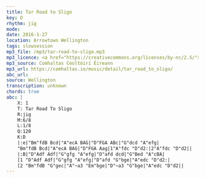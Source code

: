 ```yaml
---
title: Tar Road to Sligo
key: D
rhythm: jig
mode: 
date: 2016-1-27
location: Arrowtown Wellington
tags: slowsession
mp3_file: /mp3/tar-road-to-sligo.mp3
mp3_licence: <a href="https://creativecommons.org/licenses/by-nc/2.5/">CC-BY-NC-2.5</a>
mp3_source: Comhaltas Ceoltóirí Éireann
mp3_url: https://comhaltas.ie/music/detail/tar_road_to_sligo/
abc_url: 
source: Wellington
transcription: unknown
chords: true
abc: |
    X: 1
    T: Tar Road To Sligo
    R:jig
    M:6/8
    L:1/8
    Q:120
    K:D
    |:e|"Bm"fdB Bcd|"A"ecA BAG|"D"FGA ABc|"G"dcd "A"efg|
    "Bm"fdB Bcd|"A"ecA BAG|"D"FGA Aag|1"A"fdc "D"d2:|2"A"fdc "D"d2||
    |:B|"D"Adf Adf|"G"gfg "A"efg|"D"afd dcd|"G"Bed "A"cBA|
    [1 "D"Adf Adf|"G"gfg "A"efg|"D"afd "G"bge|"A"edc "D"d2:|
    [2 "Bm"fdB "G"gec|"A"~a3 "Em"bge|"D"~a3 "G"bge|"A"edc "D"d2||
---
```


